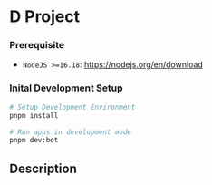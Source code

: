 # D Project

### Prerequisite

- `NodeJS >=16.18`: https://nodejs.org/en/download

### Inital Development Setup

```sh
# Setup Development Environment
pnpm install

# Run apps in development mode
pnpm dev:bot

```

## Description
